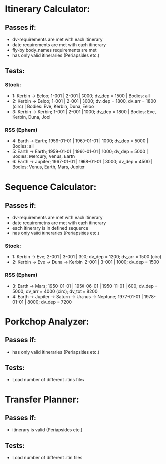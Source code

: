 # Itinerary Calculator:
## Passes if:
- dv-requirements are met with each itinerary
- date requirements are met with each itinerary
- fly-by body_names requirements are met
- has only valid itineraries (Periapsides etc.)
## Tests:
### Stock:
- 1: Kerbin -> Eeloo; 1-001 | 2-001 | 3000; dv_dep = 1500 | Bodies: all 
- 2: Kerbin -> Eeloo; 1-001 | 2-001 | 3000; dv_dep = 1800, dv_arr = 1800 (circ) | Bodies: Eve, Kerbin, Duna, Eeloo
- 3: Kerbin -> Kerbin; 1-001 | 2-001 | 1000; dv_dep = 1800 | Bodies: Eve, Kerbin, Duna, Jool
### RSS (Ephem)
- 4: Earth -> Earth; 1959-01-01 | 1960-01-01 | 1000; dv_dep = 5000 | Bodies: all
- 5: Earth -> Earth; 1959-01-01 | 1960-01-01 | 1000; dv_dep = 5000 | Bodies: Mercury, Venus, Earth
- 6: Earth -> Jupiter; 1967-01-01 | 1968-01-01 | 3000; dv_dep = 4500 | Bodies: Venus, Earth, Mars, Jupiter

# Sequence Calculator:
## Passes if:
- dv-requirements are met with each itinerary
- date requiremetns are met with each itinerary
- each itinerary is in defined sequence
- has only valid itineraries (Periapsides etc.)
### Stock:
- 1: Kerbin -> Eve; 2-001 | 3-001 | 300; dv_dep = 1200; dv_arr = 1500 (circ)
- 2: Kerbin -> Eve -> Duna -> Kerbin; 2-001 | 3-001 | 1000; dv_dep = 1500
### RSS (Ephem)
- 3: Earth -> Mars; 1950-01-01 | 1950-06-01 | 1950-11-01 | 600; dv_dep = 5000; dv_arr = 4000 (circ); dv_tot = 8200
- 4: Earth -> Jupiter -> Saturn -> Uranus -> Neptune; 1977-01-01 | 1978-01-01 | 8000; dv_dep = 7200

# Porkchop Analyzer:
## Passes if:
- has only valid itineraries (Periapsides etc.)
## Tests:
- Load number of different .itins files

# Transfer Planner:
## Passes if:
- itinerary is valid (Periapsides etc.)
## Tests:
- Load number of different .itin files